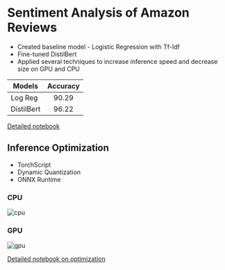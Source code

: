 # Sentiment Analysis of Amazon Reviews

* Created baseline model - Logistic Regression with Tf-Idf
* Fine-tuned DistilBert
* Applied several techniques to increase inference speed and decrease size on GPU and CPU

| Models       | Accuracy |
| -------------|:--------:|
| Log Reg      | 90.29    |
| DistilBert   | 96.22    |

[Detailed notebook](https://www.kaggle.com/alexalex02/sentiment-analysis-distilbert-amazon-reviews)

## Inference Optimization

* TorchScript
* Dynamic Quantization
* ONNX Runtime

### CPU

![cpu](https://i.ibb.co/jLPy0fm/128-64.png)

### GPU

![gpu](https://i.ibb.co/3v3grqS/gpu-256-64.png)

[Detailed notebook on optimization](https://www.kaggle.com/alexalex02/nlp-transformers-inference-optimization)
